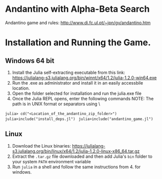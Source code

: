 
# Andantino with Alpha-Beta Search

Andantino game and rules: http://www.di.fc.ul.pt/~jpn/gv/andantino.htm

# Installation and Running the Game.
## Windows 64 bit

 1. Install the Julia self-extracting executable from this link: https://julialang-s3.julialang.org/bin/winnt/x64/1.2/julia-1.2.0-win64.exe
 2. Run the .exe as administrator and install it in an easily accessbile location.
 3. Open the folder selected for installation and run the julia.exe file
 4. Once the Julia REPL opens, enter the following commands
 NOTE: The path is in UNIX format or separators using \\
 
 `julia> cd("<Location_of_the_andantino_zip_folder>")`
 ` julia>include("install_deps.jl")`
` julia>include("andantino_game.jl")`

## Linux

 1. Download the Linux binaries: https://julialang-s3.julialang.org/bin/linux/x64/1.2/julia-1.2.0-linux-x86_64.tar.gz
 2. Extract the `.tar.gz` file downloaded and then add Julia's `bin` folder to your system `PATH` environment variable
 3. Run `julia` in a shell and follow the same instructions from 4. for windows.
 
